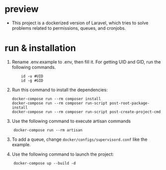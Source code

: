 # preview

* This project is a dockerized version of Laravel, which tries to solve problems related to permissions, queues, and cronjobs.

# run & installation

1. Rename .env.example to .env, then fill it. For getting UID and GID, run the following commands.
    ```shell
        id -u #UID
        id -g #GID
    ```

2. Run this command to install the dependencies:
    ```shell
    docker-compose run --rm composer install
    docker-compose run --rm composer run-script post-root-package-install
    docker-compose run --rm composer run-script post-create-project-cmd
    ```

3. Use the following command to execute artisan commands
```shell
    docker-compose run --rm artisan 
```

3. To add a queue, change ‍‍`docker/configs/supervisord.conf` like the example.

4. Use the following command to launch the project:

```shell
    docker-compose up --build -d
```